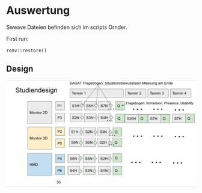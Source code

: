 # Auswertung

Sweave Dateien befinden sich im scripts Ornder.

First run: 
```
renv::restore()
```

## Design 
![Design](images/sddesign.png)
